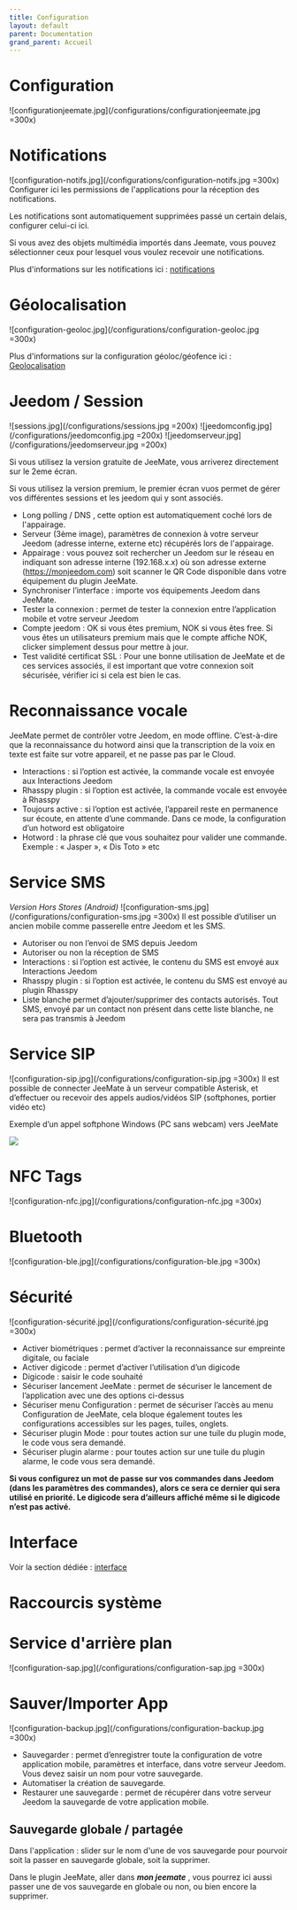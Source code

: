 ```yaml
---
title: Configuration
layout: default
parent: Documentation
grand_parent: Accueil
---
```


# Configuration

![configurationjeemate.jpg](/configurations/configurationjeemate.jpg =300x)

# Notifications
![configuration-notifs.jpg](/configurations/configuration-notifs.jpg =300x)
Configurer ici les permissions de l'applications pour la réception des notifications.

Les notifications sont automatiquement supprimées passé un certain delais, configurer celui-ci ici.

Si vous avez des objets multimédia importés dans Jeemate, vous pouvez sélectionner ceux pour lesquel vous voulez recevoir une notifications.

Plus d'informations sur les notifications ici : [notifications](/fr/doc/notifications)

# Géolocalisation
![configuration-geoloc.jpg](/configurations/configuration-geoloc.jpg =300x)

Plus d'informations sur la configuration géoloc/géofence ici : [Geolocalisation](/fr/doc/Geolocalisation)

# Jeedom / Session
![sessions.jpg](/configurations/sessions.jpg =200x) ![jeedomconfig.jpg](/configurations/jeedomconfig.jpg =200x) ![jeedomserveur.jpg](/configurations/jeedomserveur.jpg =200x)

Si vous utilisez la version gratuite de JeeMate, vous arriverez directement sur le 2eme écran.

Si vous utilisez la version premium, le premier écran vuos permet de gérer vos différentes sessions et les jeedom qui y sont associés.

-   Long polling / DNS , cette option est automatiquement coché lors de l'appairage.
-   Serveur (3ème image), paramètres de connexion à votre serveur Jeedom (adresse interne, externe etc) récupérés lors de l'appairage.
-   Appairage : vous pouvez soit rechercher un Jeedom sur le réseau en indiquant son adresse interne (192.168.x.x) où son adresse externe (https://monjeedom.com) soit scanner le QR Code disponible dans votre équipement du plugin JeeMate.
-   Synchroniser l’interface : importe vos équipements Jeedom dans JeeMate.
-   Tester la connexion : permet de tester la connexion entre l’application mobile et votre serveur Jeedom
- Compte jeedom : OK si vous êtes premium, NOK si vous êtes free. Si vous êtes un utilisateurs premium mais que le compte affiche NOK, clicker simplement dessus pour mettre à jour.
- Test validité certificat SSL : Pour une bonne utilisation de JeeMate et de ces services associés, il est important que votre connexion soit sécurisée, vérifier ici si cela est bien le cas.


# Reconnaissance vocale

JeeMate permet de contrôler votre Jeedom, en mode offline. C’est-à-dire que la reconnaissance du hotword ainsi que la transcription de la voix en texte est faite sur votre appareil, et ne passe pas par le Cloud.

-   Interactions : si l’option est activée, la commande vocale est envoyée aux Interactions Jeedom
-   Rhasspy plugin : si l’option est activée, la commande vocale est envoyée à Rhasspy
-   Toujours active : si l’option est activée, l’appareil reste en permanence sur écoute, en attente d’une commande. Dans ce mode, la configuration d’un hotword est obligatoire
-   Hotword : la phrase clé que vous souhaitez pour valider une commande. Exemple : « Jasper », « Dis Toto » etc


# Service SMS

*Version Hors Stores (Android)*
![configuration-sms.jpg](/configurations/configuration-sms.jpg =300x)
Il est possible d’utiliser un ancien mobile comme passerelle entre Jeedom et les SMS.

-   Autoriser ou non l’envoi de SMS depuis Jeedom
-   Autoriser ou non la réception de SMS
-   Interactions : si l’option est activée, le contenu du SMS est envoyé aux Interactions Jeedom
-   Rhasspy plugin : si l’option est activée, le contenu du SMS est envoyé au plugin Rhasspy
-   Liste blanche permet d’ajouter/supprimer des contacts autorisés. Tout SMS, envoyé par un contact non présent dans cette liste blanche, ne sera pas transmis à Jeedom

# Service SIP
![configuration-sip.jpg](/configurations/configuration-sip.jpg =300x)
Il est possible de connecter JeeMate à un serveur compatible Asterisk, et d’effectuer ou recevoir des appels audios/vidéos SIP (softphones, portier vidéo etc)

Exemple d’un appel softphone Windows (PC sans webcam) vers JeeMate

![](/img/doc/sip_call-287x300.webp)

# NFC Tags
![configuration-nfc.jpg](/configurations/configuration-nfc.jpg =300x)

# Bluetooth
![configuration-ble.jpg](/configurations/configuration-ble.jpg =300x)

# Sécurité
![configuration-sécurité.jpg](/configurations/configuration-sécurité.jpg =300x)


-   Activer biométriques : permet d’activer la reconnaissance sur empreinte digitale, ou faciale
-   Activer digicode : permet d’activer l’utilisation d’un digicode
-   Digicode : saisir le code souhaité
-   Sécuriser lancement JeeMate : permet de sécuriser le lancement de l’application avec une des options ci-dessus
-   Sécuriser menu Configuration : permet de sécuriser l’accès au menu Configuration de JeeMate, cela bloque également toutes les configurations accessibles sur les pages, tuiles, onglets.
- Sécuriser plugin Mode : pour toutes action sur une tuile du plugin mode, le code vous sera demandé.
- Sécuriser plugin alarme : pour toutes action sur une tuile du plugin alarme, le code vous sera demandé.

**Si vous configurez un mot de passe sur vos commandes dans Jeedom (dans les paramètres des commandes), alors ce sera ce dernier qui sera utilisé en priorité. Le digicode sera d’ailleurs affiché même si le digicode n’est pas activé.**


# Interface
Voir la section dédiée : [interface](/fr/doc/interface)


# Raccourcis système

# Service d'arrière plan
![configuration-sap.jpg](/configurations/configuration-sap.jpg =300x)

# Sauver/Importer App
![configuration-backup.jpg](/configurations/configuration-backup.jpg =300x)
- Sauvegarder : permet d’enregistrer toute la configuration de votre application mobile, paramètres et interface, dans votre serveur Jeedom. Vous devez saisir un nom pour votre sauvegarde.
- Automatiser la création de sauvegarde.
- Restaurer une sauvegarde : permet de récupérer dans votre serveur Jeedom la sauvegarde de votre application mobile.

## Sauvegarde globale / partagée

Dans l'application : slider sur le nom d'une de vos sauvegarde pour pourvoir soit la passer en sauvegarde globale, soit la supprimer.

Dans le plugin JeeMate, aller dans ***mon jeemate*** , vous pourrez ici aussi passer une de vos sauvegarde en globale ou non, ou bien encore la supprimer.


